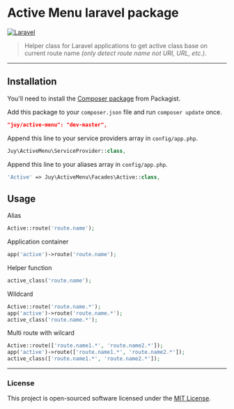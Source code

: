 # Active Menu laravel package
[![Laravel](https://img.shields.io/badge/Laravel-5.1-orange.svg?style=flat-square)](http://laravel.com)

> Helper class for Laravel applications to get active class base on current route name *(only detect route name not URI, URL, etc.)*.

----------

## Installation

You'll need to install the [Composer package](https://packagist.org/packages/juy/active-menu) from Packagist.

Add this package to your `composer.json` file and run `composer update` once.

```json
"juy/active-menu": "dev-master",
```

Append this line to your service providers array in `config/app.php`.

```php
Juy\ActiveMenu\ServiceProvider::class,
```

Append this line to your aliases array in `config/app.php`.

```php
'Active' => Juy\ActiveMenu\Facades\Active::class,
```

## Usage

Alias

```php
Active::route('route.name');
```

Application container

```php
app('active')->route('route.name');
```

Helper function

```php
active_class('route.name');
```

Wildcard

```php
Active::route('route.name.*');
app('active')->route('route.name.*');
active_class('route.name.*');
```

Multi route with wilcard

```php
Active::route(['route.name1.*', 'route.name2.*']);
app('active')->route(['route.name1.*', 'route.name2.*']);
active_class(['route.name1.*', 'route.name2.*']);

```

----------

### License
This project is open-sourced software licensed under the [MIT License](LICENSE.txt).